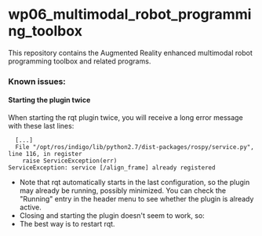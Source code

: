 wp06_multimodal_robot_programming_toolbox
=========================================

This repository contains the Augmented Reality enhanced multimodal robot programming toolbox and related programs.


### Known issues:
#### Starting the plugin twice
When starting the rqt plugin twice, you will receive a long error message with these last lines:
```
  [...]
  File "/opt/ros/indigo/lib/python2.7/dist-packages/rospy/service.py", line 116, in register
    raise ServiceException(err)
ServiceException: service [/align_frame] already registered
```
* Note that rqt automatically starts in the last configuration, so the plugin may already be running, possibly minimized. You can check the "Running" entry in the header menu to see whether the plugin is already active.
* Closing and starting the plugin doesn't seem to work, so:
* The best way is to restart rqt. 
